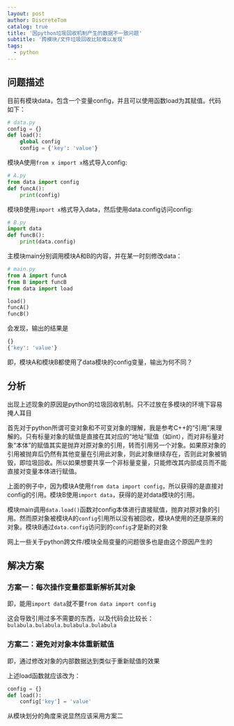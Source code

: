 ```yaml
---
layout: post
author: DiscreteTom
catalog: true
title: '因python垃圾回收机制产生的数据不一致问题'
subtitle: '跨模块/文件垃圾回收比较难以发现'
tags:
  - python
---
```


## 问题描述

目前有模块data，包含一个变量config，并且可以使用函数load为其赋值。代码如下：

```python
# data.py
config = {}
def load():
	global config
	config = {'key': 'value'}
```

模块A使用`from x import x`格式导入config:

```python
# A.py
from data import config
def funcA():
	print(config)
```

模块B使用`import x`格式导入data，然后使用data.config访问config:

```python
# B.py
import data
def funcB():
	print(data.config)
```

主模块main分别调用模块A和B的内容，并在某一时刻修改data：

```python
# main.py
from A import funcA
from B import funcB
from data import load

load()
funcA()
funcB()
```

会发现，输出的结果是

```python
{}
{'key': 'value'}
```

即，模块A和模块B都使用了data模块的config变量，输出为何不同？

## 分析

出现上述现象的原因是python的垃圾回收机制。只不过放在多模块的环境下容易掩人耳目

首先对于python所谓可变对象和不可变对象的理解，我是参考C++的“引用”来理解的。只有标量对象的赋值是直接在其对应的“地址”赋值（如int），而对非标量对象“本体”的赋值其实是抛弃对原对象的引用，转而引用另一个对象。如果原对象的引用被抛弃后仍然有其他变量在引用此对象，则此对象继续存在，否则此对象被销毁，即垃圾回收。所以如果想要共享一个非标量变量，只能修改其内部成员而不能直接对变量本体进行赋值。

上面的例子中，因为模块A使用`from data import config`，所以获得的是直接对config的引用。模块B使用`import data`，获得的是对data模块的引用。

模块main调用`data.load()`函数对config本体进行直接赋值，抛弃对原对象的引用。然而原对象被模块A的`config`引用所以没有被回收，模块A使用的还是原来的对象。模块B通过`data.config`访问到的`config`才是新的对象

网上一些关于python跨文件/模块全局变量的问题很多也是由这个原因产生的

## 解决方案

### 方案一：每次操作变量都重新解析其对象

即，能用`import data`就不要`from data import config`

这会导致引用过多不需要的东西，以及代码会比较长：`bulabula.bulabula.bulabula.bulabula`

### 方案二：避免对对象本体重新赋值

即，通过修改对象的内部数据达到类似于重新赋值的效果

上述load函数就应该改为：

```python
config = {}
def load():
	config['key'] = 'value'
```

从模块划分的角度来说显然应该采用方案二